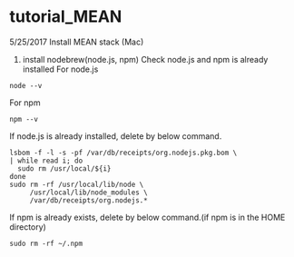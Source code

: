 # tutorial_MEAN

5/25/2017
Install MEAN stack (Mac)
1. install nodebrew(node.js, npm)
Check node.js and npm is already installed
For node.js
```
node --v
```
For npm
```
npm --v
```
If node.js is already installed, delete by below command.
```
lsbom -f -l -s -pf /var/db/receipts/org.nodejs.pkg.bom \
| while read i; do
  sudo rm /usr/local/${i}
done
sudo rm -rf /usr/local/lib/node \
     /usr/local/lib/node_modules \
     /var/db/receipts/org.nodejs.*
```
If npm is already exists, delete by below command.(if npm is in the HOME directory)
```
sudo rm -rf ~/.npm
```

